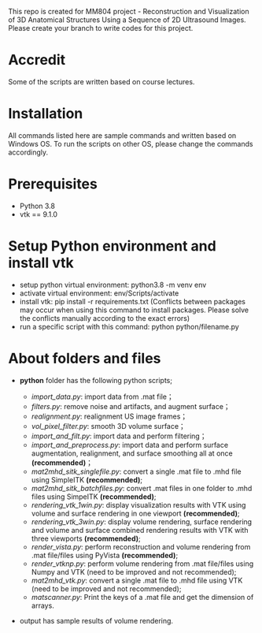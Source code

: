 This repo is created for MM804 project - Reconstruction and Visualization of 3D
Anatomical Structures Using a Sequence of 2D Ultrasound Images. Please create 
your branch to write codes for this project.

# Accredit
Some of the scripts are written based on course lectures.

# Installation
All commands listed here are sample commands and written based on Windows OS. 
To run the scripts on other OS, please change the commands accordingly.

# Prerequisites
* Python 3.8
* vtk == 9.1.0

# Setup Python environment and install vtk
*	setup python virtual environment: python3.8 -m venv env
*	activate virtual environment: env/Scripts/activate
*	install vtk: pip install -r requirements.txt (Conflicts between packages may 
occur when using this command to install packages. Please solve the conflicts
manually according to the exact errors)  
*	run a specific script with this command: python python/filename.py

# About folders and files
* **python** folder has the following python scripts;
  * *import_data.py*: import data from .mat file；
  * *filters.py*: remove noise and artifacts, and augment surface；
  * *realignment.py*: realignment US image frames；
  * *vol_pixel_filter.py*: smooth 3D volume surface；
  * *import_and_filt.py*: import data and perform filtering；
  * *import_and_preprocess.py*: import data and perform surface augmentation, realignment, and surface smoothing all at once **(recommended)**；
  * *mat2mhd_sitk_singlefile.py*: convert a single .mat file to .mhd file using SimpleITK **(recommended)**;
  * *mat2mhd_sitk_batchfiles.py*: convert .mat files in one folder to .mhd files using SimpeITK **(recommended)**;
  * *rendering_vtk_1win.py*: display visualization results with VTK using volume and surface rendering in one viewport **(recommended)**;
  * *rendering_vtk_3win.py*: display volume rendering, surface rendering and volume and surface combined rendering results with VTK with three viewports **(recommended)**;
  * *render_vista.py*: perform reconstruction and volume rendering from .mat file/files using PyVista **(recommended)**;
  * *render_vtknp.py*: perform volume rendering from .mat file/files using Numpy and VTK (need to be improved and not recommended);
  * *mat2mhd_vtk.py*: convert a single .mat file to .mhd file using VTK (need to be improved and not recommended);
  * *matscanner.py*: Print the keys of a .mat file and get the dimension of arrays.

* output has sample results of volume rendering.
